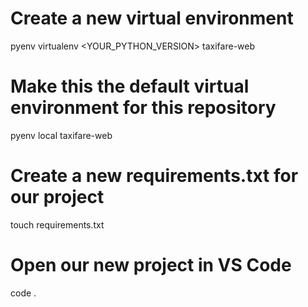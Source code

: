 # Create a new virtual environment
pyenv virtualenv <YOUR_PYTHON_VERSION> taxifare-web

# Make this the default virtual environment for this repository
pyenv local taxifare-web

# Create a new requirements.txt for our project
touch requirements.txt

# Open our new project in VS Code
code .